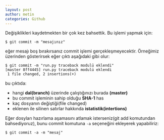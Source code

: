 ```yaml
---
layout: post
author: metin
categories: Github
---
```


Değişiklikleri kaydetmekten bir çok kez bahsettik. Bu işlemi yapmak için:

	$ git commit -m "mesajınız"

eğer mesajı boş bırakırsanız commit işlemi gerçekleşmeyecektir. Örneğimiz üzerinden gösterirsek eğer çıktı aşağıdaki gibi olur: 

	$ git commit -m "run.py traceback modulü eklendi"
	[master 8ff4445] run.py traceback modulü eklendi
	 1 file changed, 2 insertions(+)

bu çıktıda:

  * hangi **dal(branch)** üzerinde çalıştığınızı burada **(master)**
  * bu commit işleminin sahip olduğu **SHA-1** has
  * kaç dosyanın değiştiği(file changed) 
  * eklenen ile silinen satırlar hakkında **istatistik(intertions)**

Eğer dosyları hazırlama aşamasını atlamak isterseniz(git add komutundan bahsediyoruz), bunu commit komutuna `-a` seçeneğini ekleyerek yapabiliriz:

	$ git commit -a -m "mesaj"
